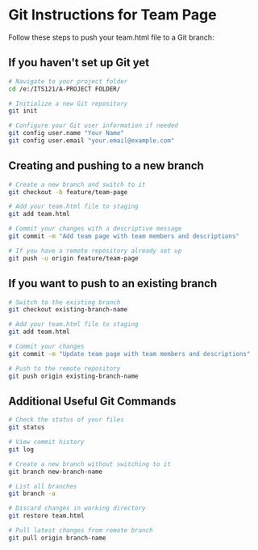 # Git Instructions for Team Page

Follow these steps to push your team.html file to a Git branch:

## If you haven't set up Git yet

```bash
# Navigate to your project folder
cd /e:/ITS121/A-PROJECT FOLDER/

# Initialize a new Git repository
git init

# Configure your Git user information if needed
git config user.name "Your Name"
git config user.email "your.email@example.com"
```

## Creating and pushing to a new branch

```bash
# Create a new branch and switch to it
git checkout -b feature/team-page

# Add your team.html file to staging
git add team.html

# Commit your changes with a descriptive message
git commit -m "Add team page with team members and descriptions"

# If you have a remote repository already set up
git push -u origin feature/team-page
```

## If you want to push to an existing branch

```bash
# Switch to the existing branch
git checkout existing-branch-name

# Add your team.html file to staging
git add team.html

# Commit your changes
git commit -m "Update team page with team members and descriptions"

# Push to the remote repository
git push origin existing-branch-name
```

## Additional Useful Git Commands

```bash
# Check the status of your files
git status

# View commit history
git log

# Create a new branch without switching to it
git branch new-branch-name

# List all branches
git branch -a

# Discard changes in working directory
git restore team.html

# Pull latest changes from remote branch
git pull origin branch-name
```
